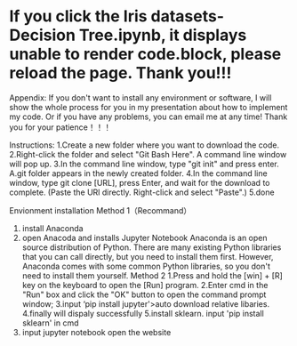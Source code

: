 # If you click the Iris datasets- Decision Tree.ipynb, it displays unable to render code.block, please reload the page. Thank you!!!
Appendix:
If you don't want to install any environment or software, I will show the whole process for you in my presentation about how to implement my code.
Or if you have any problems, you can email me at any time!
Thank you for your patience！！！

Instructions: 
1.Create a new folder where you want to download the code.
2.Right-click the folder and select "Git Bash Here". A command line window will pop up.
3.In the command line window, type "git init" and press enter. A.git folder appears in the newly created folder.
4.In the command line window, type git clone [URL], press Enter, and wait for the download to complete. (Paste the URl directly. Right-click and select "Paste".)
5.done

Envionment installation
Method 1（Recommand）
1. install Anaconda 
3. open Anacoda and installs Jupyter Notebook
Anaconda is an open source distribution of Python. There are many existing Python libraries that you can call directly, but you need to install them first. However, Anaconda comes with some common Python libraries, so you don't need to install them yourself.
Method 2
1.Press and hold the [win] + [R] key on the keyboard to open the [Run] program.
2.Enter cmd in the "Run" box and click the "OK" button to open the command prompt window;
3.input ‘pip install jupyter'>auto download relative libaries.
4.finally will dispaly successfully
5.install sklearn. input 'pip install sklearn' in cmd 
6. input jupyter notebook open the website




